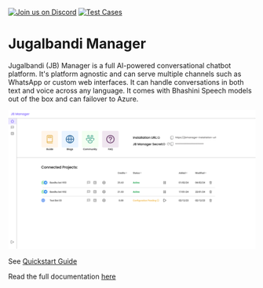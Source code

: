
[![Join us on Discord](https://img.shields.io/badge/Join%20us%20on%20Discord-7289DA?logo=discord&logoColor=white&color=7289DA)](https://discord.gg/grg4nqUPNe)
[![Test Cases](https://github.com/OpenNyAI/Jugalbandi-Manager/actions/workflows/trigger-tests.yml/badge.svg)](https://github.com/OpenNyAI/Jugalbandi-Manager/actions/workflows/trigger-tests.yml)

# Jugalbandi Manager

Jugalbandi (JB) Manager is a full AI-powered conversational chatbot platform. It's platform agnostic and can serve multiple channels such as WhatsApp or custom web interfaces. It can handle conversations in both text and voice across any language. It comes with Bhashini Speech models out of the box and can failover to Azure.

![](docs/assets/jb-manager.png)

See [Quickstart Guide](https://opennyai.github.io/Jugalbandi-Manager/tutorials/quickstart.html)

Read the full documentation [here](https://docs.jugalbandi.opennyai.org/)
